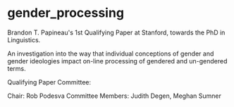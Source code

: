 # gender_processing

Brandon T. Papineau's 1st Qualifying Paper at Stanford, towards the PhD in Linguistics.

An investigation into the way that individual conceptions of gender and gender ideologies impact on-line processing of gendered and un-gendered terms.


Qualifying Paper Committee:

Chair: Rob Podesva
Committee Members: Judith Degen, Meghan Sumner
